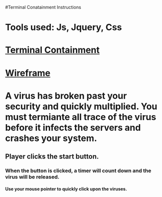 #Terminal Conatainment Instructions

# Tools used: Js, Jquery, Css
# [Terminal Containment](/Users/camcodes/wdi/project1/loadingpage.html)


# [Wireframe](Images/IMG_20170327_113722.jpg)

# A virus has broken past your security and quickly multiplied. You must termiante all trace of the virus before it infects the servers and crashes your system.

## Player clicks the start button.

### When the button is clicked, a timer will count down and the virus will be released.

#### Use your mouse pointer to quickly click upon the viruses.


